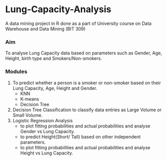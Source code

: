 # Lung-Capacity-Analysis
A data mining project in R done as a part of University course on Data Warehouse and Data Mining (BIT 309)

### Aim 
To analyse Lung Capacity data based on parameters such as Gender, Age, Height, birth type and Smokers/Non-smokers. 

### Modules 
1. To predict whether a person is a smoker or non-smoker based on their Lung Capacity, Age, Height and Gender.
    * KNN
    * K-means
    * Decision Tree
2. Decision Tree Classification to classify data entries as Large Volume or Small Volume.
3. Logistic Regression Analysis
    * to plot fitting probabilities and actual probabilities and analyse Gender vs Lung Capacity.
    * to predict Height(Short/ Tall) based on other independent parameters. 
    * to plot fitting probabilities and actual probabilities and analyse Height vs Lung Capacity.
 


